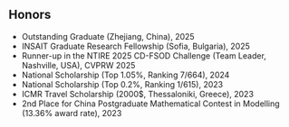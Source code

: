 <!-- ## Honors -->
<h2 id="honors">
  Honors
</h2>

<ul style="margin:0 0 5px;">
  <li>Outstanding Graduate (Zhejiang, China), 2025</li>
  <li>INSAIT Graduate Research Fellowship (Sofia, Bulgaria), 2025</li>
  <li>Runner-up in the NTIRE 2025 CD-FSOD Challenge (Team Leader, Nashville, USA), CVPRW 2025</li>
  <li>National Scholarship (Top 1.05%, Ranking 7/664), 2024</li>
  <li>National Scholarship (Top 0.2%, Ranking 1/615), 2023</li>
  <li>ICMR Travel Scholarship (2000$, Thessaloniki, Greece), 2023</li>
  <li>2nd Place for China Postgraduate Mathematical Contest in Modelling (13.36% award rate), 2023</li>
</ul>